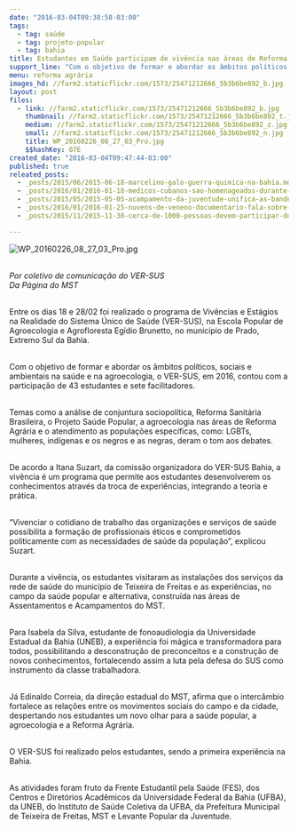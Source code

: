 ```yaml
---
date: "2016-03-04T09:38:58-03:00"
tags:
  - tag: saúde
  - tag: projeto-popular
  - tag: bahia
title: Estudantes em Saúde participam de vivência nas áreas de Reforma Agrária
support_line: "Com o objetivo de formar e abordar os âmbitos políticos, sociais e ambientais na saúde e na agroecologia, o VER-SUS, em 2016, contou com a participação de 43 estudantes e sete facilitadores."
menu: reforma agrária
images_hd: //farm2.staticflickr.com/1573/25471212666_5b3b6be892_b.jpg
layout: post
files:
  - link: //farm2.staticflickr.com/1573/25471212666_5b3b6be892_b.jpg
    thumbnail: //farm2.staticflickr.com/1573/25471212666_5b3b6be892_t.jpg
    medium: //farm2.staticflickr.com/1573/25471212666_5b3b6be892_z.jpg
    small: //farm2.staticflickr.com/1573/25471212666_5b3b6be892_n.jpg
    title: WP_20160226_08_27_03_Pro.jpg
    $$hashKey: 07E
created_date: "2016-03-04T09:47:44-03:00"
published: true
releated_posts:
  - _posts/2015/06/2015-06-18-marcelino-galo-guerra-quimica-na-bahia.md
  - _posts/2016/01/2016-01-18-medicos-cubanos-sao-homenageados-durante-encontro-estadual.md
  - _posts/2015/05/2015-05-05-acampamento-da-juventude-unifica-as-bandeiras-de-luta-e-constroi-agenda-unitaria.md
  - _posts/2016/01/2016-01-25-nuvens-de-veneno-documentario-fala-sobre-problematica-do-uso-de-agrotoxicos.md
  - _posts/2015/11/2015-11-30-cerca-de-1000-pessoas-devem-participar-do-1o-encontro-nacional-de-saude-do-campo.md

---
```

<p><img alt="WP_20160226_08_27_03_Pro.jpg" src="//farm2.staticflickr.com/1573/25471212666_5b3b6be892_b.jpg" /></p>

<p><br />
<em>Por coletivo de comunica&ccedil;&atilde;o do VER-SUS<br />
Da P&aacute;gina do MST</em></p>

<p><br />
Entre os dias 18 e 28/02 foi realizado o programa de Viv&ecirc;ncias e Est&aacute;gios na Realidade do Sistema &Uacute;nico de Sa&uacute;de (VER-SUS), na Escola Popular de Agroecologia e Agrofloresta Eg&iacute;dio Brunetto, no munic&iacute;pio de Prado, Extremo Sul da Bahia.</p>

<p><br />
Com o objetivo de formar e abordar os &acirc;mbitos pol&iacute;ticos, sociais e ambientais na sa&uacute;de e na agroecologia, o VER-SUS, em 2016, contou com a participa&ccedil;&atilde;o de 43 estudantes e sete facilitadores.</p>

<p><br />
Temas como a an&aacute;lise de conjuntura sociopol&iacute;tica, Reforma Sanit&aacute;ria Brasileira, o Projeto Sa&uacute;de Popular, a agroecologia nas &aacute;reas de Reforma Agr&aacute;ria e o atendimento as popula&ccedil;&otilde;es espec&iacute;ficas, como: LGBTs, mulheres, ind&iacute;genas e os negros e as negras, deram o tom aos debates.</p>

<p><br />
De acordo a Itana Suzart, da comiss&atilde;o organizadora do VER-SUS Bahia, a viv&ecirc;ncia &eacute; um programa que permite aos estudantes desenvolverem os conhecimentos atrav&eacute;s da troca de experi&ecirc;ncias, integrando a teoria e pr&aacute;tica.</p>

<p><br />
&ldquo;Vivenciar o cotidiano de trabalho das organiza&ccedil;&otilde;es e servi&ccedil;os de sa&uacute;de possibilita a forma&ccedil;&atilde;o de profissionais &eacute;ticos e comprometidos politicamente com as necessidades de sa&uacute;de da popula&ccedil;&atilde;o&rdquo;, explicou Suzart.</p>

<p><br />
Durante a viv&ecirc;ncia, os estudantes visitaram as instala&ccedil;&otilde;es dos servi&ccedil;os da rede de sa&uacute;de do munic&iacute;pio de Teixeira de Freitas e as experi&ecirc;ncias, no campo da sa&uacute;de popular e alternativa, constru&iacute;da nas &aacute;reas de Assentamentos e Acampamentos do MST.</p>

<p><br />
Para Isabela da Silva, estudante de fonoaudiologia da Universidade Estadual da Bahia (UNEB), a experi&ecirc;ncia foi m&aacute;gica e transformadora para todos, possibilitando a desconstru&ccedil;&atilde;o de preconceitos e a constru&ccedil;&atilde;o de novos conhecimentos, fortalecendo assim a luta pela defesa do SUS como instrumento da classe trabalhadora.</p>

<p><br />
J&aacute; Edinaldo Correia, da dire&ccedil;&atilde;o estadual do MST, afirma que o interc&acirc;mbio fortalece as rela&ccedil;&otilde;es entre os movimentos sociais do campo e da cidade, despertando nos estudantes um novo olhar para a sa&uacute;de popular, a agroecologia e a Reforma Agr&aacute;ria.</p>

<p><br />
O VER-SUS foi realizado pelos estudantes, sendo a primeira experi&ecirc;ncia na Bahia.</p>

<p><br />
As atividades foram fruto da Frente Estudantil pela Sa&uacute;de (FES), dos Centros e Diret&oacute;rios Acad&ecirc;micos da Universidade Federal da Bahia (UFBA), da UNEB, do Instituto de Sa&uacute;de Coletiva da UFBA, da Prefeitura Municipal de Teixeira de Freitas, MST e Levante Popular da Juventude.</p>
